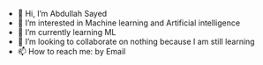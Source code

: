 - 👋 Hi, I’m Abdullah Sayed
- 👀 I’m interested in Machine learning and Artificial intelligence
- 🌱 I’m currently learning ML
- 💞️ I’m looking to collaborate on nothing because I am still learning
- 📫 How to reach me: by Email

<!---
AbdullahSH97/AbdullahSH97 is a ✨ special ✨ repository because its `README.md` (this file) appears on your GitHub profile.
You can click the Preview link to take a look at your changes.
--->
